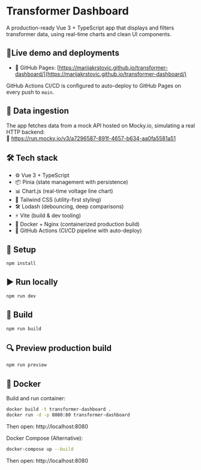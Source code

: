 # Transformer Dashboard

A production-ready Vue 3 + TypeScript app that displays and filters transformer data, using real-time charts and clean UI components.

## 🚀Live demo and deployments

- 🔗 GitHub Pages: [https://marijakrstovic.github.io/transformer-dashboard/](https://marijakrstovic.github.io/transformer-dashboard/)

GitHub Actions CI/CD is configured to auto-deploy to GitHub Pages on every push to `main`.

## 📡 Data ingestion

The app fetches data from a mock API hosted on Mocky.io, simulating a real HTTP backend:  
🔗 https://run.mocky.io/v3/a7296587-891f-4657-b634-aa0fa5581a51

## 🛠 Tech stack

- ⚙️ Vue 3 + TypeScript
- 📦 Pinia (state management with persistence)
- 📊 Chart.js (real-time voltage line chart)
- 🎨 Tailwind CSS (utility-first styling)
- 🛠 Lodash (debouncing, deep comparisons)
- ⚡ Vite (build & dev tooling)
- 🐳 Docker + Nginx (containerized production build)
- 🤖 GitHub Actions (CI/CD pipeline with auto-deploy)

## 🚀 Setup

```bash
npm install
```

## ▶️ Run locally

```bash
npm run dev
```

## 🧱 Build

```bash
npm run build
```

## 🔍 Preview production build

```bash
npm run preview
```

## 🐳 Docker

Build and run container:

```bash
docker build -t transformer-dashboard .
docker run -d -p 8080:80 transformer-dashboard
```

Then open: http://localhost:8080

Docker Compose (Alternative):

```bash
docker-compose up --build
```

Then open: http://localhost:8080
